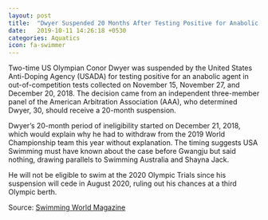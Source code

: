 ```yaml
---
layout: post
title:  "Dwyer Suspended 20 Months After Testing Positive for Anabolic Agent; Announces Retirement"
date:   2019-10-11 14:26:18 +0530
categories: Aquatics
icon: fa-swimmer
---
```


 Two-time US Olympian Conor Dwyer was suspended by the United States Anti-Doping Agency (USADA) for testing positive for an anabolic agent in out-of-competition tests collected on November 15, November 27, and December 20, 2018. The decision came from an independent three-member panel of the American Arbitration Association (AAA), who determined Dwyer, 30, should receive a 20-month suspension.

Dwyer’s 20-month period of ineligibility started on December 21, 2018, which would explain why he had to withdraw from the 2019 World Championship team this year without explanation. The timing suggests USA Swimming must have known about the case before Gwangju but said nothing, drawing parallels to Swimming Australia and Shayna Jack.

He will not be eligible to swim at the 2020 Olympic Trials since his suspension will cede in August 2020, ruling out his chances at a third Olympic berth.

Source: [Swimming World Magazine](https://www.swimmingworldmagazine.com/news/conor-dwyer-suspended-20-months-after-testing-positive-for-anabolic-agent-out-of-olympic-trials)
